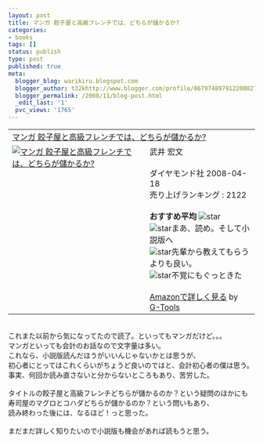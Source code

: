```yaml
---
layout: post
title: マンガ 餃子屋と高級フレンチでは、どちらが儲かるか?
categories:
- books
tags: []
status: publish
type: post
published: true
meta:
  blogger_blog: warikiru.blogspot.com
  blogger_author: t32khttp://www.blogger.com/profile/06797489791220082722noreply@blogger.com
  blogger_permalink: /2008/11/blog-post.html
  _edit_last: '1'
  pvc_views: '1765'
---
```

<table border="0" cellpadding="5"><tbody><tr><td colspan="2"><a href="http://www.amazon.co.jp/%E3%83%9E%E3%83%B3%E3%82%AC-%E9%A4%83%E5%AD%90%E5%B1%8B%E3%81%A8%E9%AB%98%E7%B4%9A%E3%83%95%E3%83%AC%E3%83%B3%E3%83%81%E3%81%A7%E3%81%AF%E3%80%81%E3%81%A9%E3%81%A1%E3%82%89%E3%81%8C%E5%84%B2%E3%81%8B%E3%82%8B%E3%81%8B-%E6%AD%A6%E4%BA%95-%E5%AE%8F%E6%96%87/dp/4478002355%3FSubscriptionId%3D0G91FPYVW6ZGWBH4Y9G2%26tag%3Dwarikiru-22%26linkCode%3Dxm2%26camp%3D2025%26creative%3D165953%26creativeASIN%3D4478002355" target="_blank">マンガ 餃子屋と高級フレンチでは、どちらが儲かるか?</a><img src="http://www.assoc-amazon.jp/e/ir?t=warikiru-22&amp;l=ur2&amp;o=9" alt="" border="0" height="1" width="1" /></td></tr><tr><td valign="top"><a href="http://www.amazon.co.jp/%E3%83%9E%E3%83%B3%E3%82%AC-%E9%A4%83%E5%AD%90%E5%B1%8B%E3%81%A8%E9%AB%98%E7%B4%9A%E3%83%95%E3%83%AC%E3%83%B3%E3%83%81%E3%81%A7%E3%81%AF%E3%80%81%E3%81%A9%E3%81%A1%E3%82%89%E3%81%8C%E5%84%B2%E3%81%8B%E3%82%8B%E3%81%8B-%E6%AD%A6%E4%BA%95-%E5%AE%8F%E6%96%87/dp/4478002355%3FSubscriptionId%3D0G91FPYVW6ZGWBH4Y9G2%26tag%3Dwarikiru-22%26linkCode%3Dxm2%26camp%3D2025%26creative%3D165953%26creativeASIN%3D4478002355" target="_blank"><img src="http://ecx.images-amazon.com/images/I/51vNthUSQcL._SL160_.jpg" alt="マンガ 餃子屋と高級フレンチでは、どちらが儲かるか?" border="0" /></a></td><td valign="top"><span style="">武井 宏文<br /><br />ダイヤモンド社  2008-04-18<br />売り上げランキング : 2122<br /><br /><strong>おすすめ平均  </strong><img src="http://g-images.amazon.com/images/G/01/detail/stars-5-0.gif" alt="star" /><br /><img src="http://g-images.amazon.com/images/G/01/detail/stars-5-0.gif" alt="star" />まあ、読め。そして小説版へ<br /><img src="http://g-images.amazon.com/images/G/01/detail/stars-4-0.gif" alt="star" />先輩から教えてもらうよりも良い。<br /><img src="http://g-images.amazon.com/images/G/01/detail/stars-5-0.gif" alt="star" />不覚にもぐっときた<br /><br /><a href="http://www.amazon.co.jp/%E3%83%9E%E3%83%B3%E3%82%AC-%E9%A4%83%E5%AD%90%E5%B1%8B%E3%81%A8%E9%AB%98%E7%B4%9A%E3%83%95%E3%83%AC%E3%83%B3%E3%83%81%E3%81%A7%E3%81%AF%E3%80%81%E3%81%A9%E3%81%A1%E3%82%89%E3%81%8C%E5%84%B2%E3%81%8B%E3%82%8B%E3%81%8B-%E6%AD%A6%E4%BA%95-%E5%AE%8F%E6%96%87/dp/4478002355%3FSubscriptionId%3D0G91FPYVW6ZGWBH4Y9G2%26tag%3Dwarikiru-22%26linkCode%3Dxm2%26camp%3D2025%26creative%3D165953%26creativeASIN%3D4478002355" target="_blank">Amazonで詳しく見る</a></span><span style=""> by <a href="http://www.goodpic.com/mt/aws/index.html">G-Tools</a></span></td></tr></tbody></table><br />これまた以前から気になってたので読了。といってもマンガだけど。。。<br />マンガといっても会計のお話なので文字量は多い。<br />これなら、小説版読んだほうがいいんじゃないかとは思うが、<br />初心者にとってはこれくらいがちょうど良いのではと、会計初心者の僕は思う。<br />事実、何回か読み直さないと分からないところもあり、苦労した。<br /><br />タイトルの餃子屋と高級フレンチどちらが儲かるのか？という疑問のほかにも<br />寿司屋のマグロとコハダどちらが儲かるのか？という問いもあり、<br />読み終わった後には、なるほど！っと思った。<br /><br />まだまだ詳しく知りたいので小説版も機会があれば読もうと思う。
